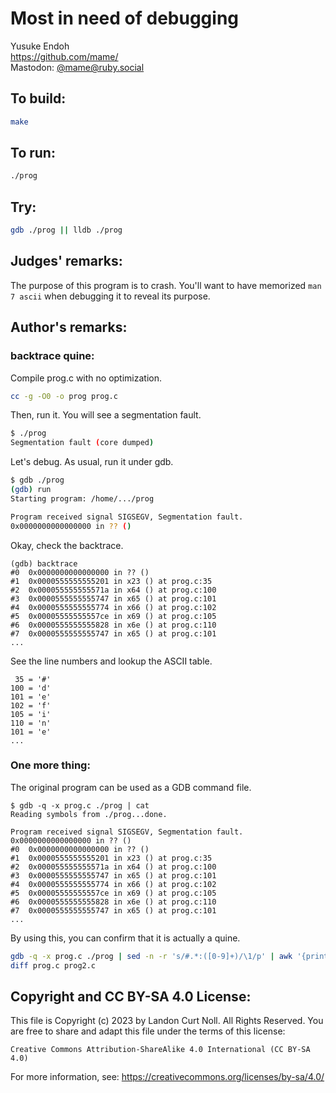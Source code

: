 # Most in need of debugging

Yusuke Endoh\
<https://github.com/mame/>\
Mastodon: [@mame@ruby.social](https://ruby.social/@mame)

## To build:

```sh
make
```

## To run:

```sh
./prog
```

## Try:

```sh
gdb ./prog || lldb ./prog
```

## Judges' remarks:

The purpose of this program is to crash. You'll want to have memorized `man 7
ascii` when debugging it to reveal its purpose.

## Author's remarks:

### backtrace quine:

Compile prog.c with no optimization.

```sh
cc -g -O0 -o prog prog.c
```

Then, run it.  You will see a segmentation fault.

```sh
$ ./prog
Segmentation fault (core dumped)
```

Let's debug.  As usual, run it under gdb.

```sh
$ gdb ./prog
(gdb) run
Starting program: /home/.../prog

Program received signal SIGSEGV, Segmentation fault.
0x0000000000000000 in ?? ()
```

Okay, check the backtrace.

    (gdb) backtrace
    #0  0x0000000000000000 in ?? ()
    #1  0x0000555555555201 in x23 () at prog.c:35
    #2  0x000055555555571a in x64 () at prog.c:100
    #3  0x0000555555555747 in x65 () at prog.c:101
    #4  0x0000555555555774 in x66 () at prog.c:102
    #5  0x00005555555557ce in x69 () at prog.c:105
    #6  0x0000555555555828 in x6e () at prog.c:110
    #7  0x0000555555555747 in x65 () at prog.c:101
    ...

See the line numbers and lookup the ASCII table.

     35 = '#'
    100 = 'd'
    101 = 'e'
    102 = 'f'
    105 = 'i'
    110 = 'n'
    101 = 'e'
    ...

### One more thing:

The original program can be used as a GDB command file.

    $ gdb -q -x prog.c ./prog | cat
    Reading symbols from ./prog...done.

    Program received signal SIGSEGV, Segmentation fault.
    0x0000000000000000 in ?? ()
    #0  0x0000000000000000 in ?? ()
    #1  0x0000555555555201 in x23 () at prog.c:35
    #2  0x000055555555571a in x64 () at prog.c:100
    #3  0x0000555555555747 in x65 () at prog.c:101
    #4  0x0000555555555774 in x66 () at prog.c:102
    #5  0x00005555555557ce in x69 () at prog.c:105
    #6  0x0000555555555828 in x6e () at prog.c:110
    #7  0x0000555555555747 in x65 () at prog.c:101
    ...

By using this, you can confirm that it is actually a quine.

```sh
gdb -q -x prog.c ./prog | sed -n -r 's/#.*:([0-9]+)/\1/p' | awk '{printf "%c",$1}' > prog2.c
diff prog.c prog2.c
```

## Copyright and CC BY-SA 4.0 License:

This file is Copyright (c) 2023 by Landon Curt Noll.  All Rights Reserved.
You are free to share and adapt this file under the terms of this license:

    Creative Commons Attribution-ShareAlike 4.0 International (CC BY-SA 4.0)

For more information, see: https://creativecommons.org/licenses/by-sa/4.0/
